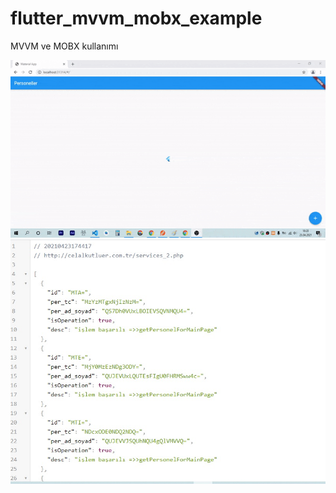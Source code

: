 # flutter_mvvm_mobx_example

MVVM ve MOBX kullanımı

![Alt text](/project_readme_image/view.gif?raw=true "Gif")
![Alt text](/project_readme_image/service_json.jpg?raw=true "Servis")
